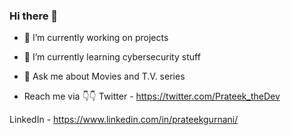### Hi there 👋

<!--
**prateekgurnani10/prateekgurnani10** is a ✨ _special_ ✨ repository because its `README.md` (this file) appears on your GitHub profile.

Here are some ideas to get you started:

- 🔭 I’m currently working on projects
- 🌱 I’m currently learning cybersecurity stuff
- 💬 Ask me about movies and T.V series 
- 📫 How to reach me: 
- 😄 Pronouns: ...
- ⚡ Fun fact: ...
--> 
- 🔭 I’m currently working on projects
- 🌱 I’m currently learning cybersecurity stuff
- 💬 Ask me about Movies and T.V. series 

- Reach me via 👇👇
Twitter - https://twitter.com/Prateek_theDev

LinkedIn - https://www.linkedin.com/in/prateekgurnani/



